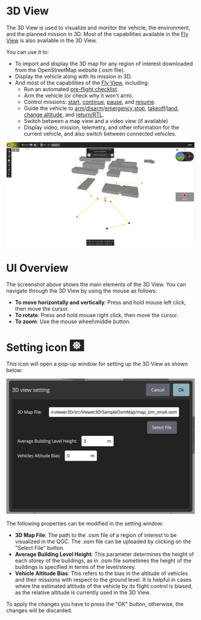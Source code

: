 # 3D View

The 3D View is used to visualize and monitor the vehicle, the environment, and the planned mission in 3D. Most of the capabilities available in the [Fly View](../fly_view/fly_view.md)  is also available in the 3D View. 

You can use it to:
- To import and display the 3D map for any region of interest downloaded from the OpenStreetMap website (.osm file).
- Display the vehicle along with its mission in 3D.
- And most of the capabilities of the [Fly View](../fly_view/fly_view.md), including:
    - Run an automated [pre-flight checklist](#preflight_checklist).
    - Arm the vehicle (or check why it won't arm).
    - Control missions: [start](#start_mission), [continue](#continue_mission), [pause](#pause), and [resume](#resume_mission).
    - Guide the vehicle to [arm](#arm)/[disarm](#disarm)/[emergency stop](#emergency_stop), [takeoff](#takeoff)/[land](#land), [change altitude](#change_altitude), and [return/RTL](#rtl).
    - Switch between a map view and a video view (if available)
    - Display video, mission, telemetry, and other information for the current vehicle, and also switch between connected vehicles.

![3D View](../../../assets/viewer_3d/viewer_3d_overview.jpg)

# UI Overview
The screenshot above shows the main elements of the 3D View. You can navigate through the 3D View by using the mouse as follows:
- **To move horizontally and vertically**: Press and hold mouse left click, then move the cursor.
- **To rotate**: Press and hold mouse right click, then move the cursor.
- **To zoom**: Use the mouse wheel\middle button.

# Setting icon ![Setting icons](../../../assets/viewer_3d/icon_3d_view.jpg) 
This icon will open a pop-up window for setting up the 3D View as shown below:

![Setting Window](../../../assets/viewer_3d/viewer_3d_setting_window.jpg)

The following properties can be modified in the setting window:
- **3D Map File**: The path to the .osm file of a region of interest to be visualized in the QGC. The .osm file can be uploaded by clicking on the "Select File" button.
- **Average Building Level Height**: This parameter determines the height of each storey of the buildings, as in .osm file sometimes the height of the buildings is specified in terms of the level/storey. 
- **Vehicle Altitude Bias**: This refers to the bias in the altitude of vehicles and their missions with respect to the ground level. It is helpful in cases where the estimated altitude of the vehicle by its flight control is biased, as the relative altitude is currently used in the 3D View.

To apply the changes you have to press the "OK" button, otherwise, the changes will be discarded.


